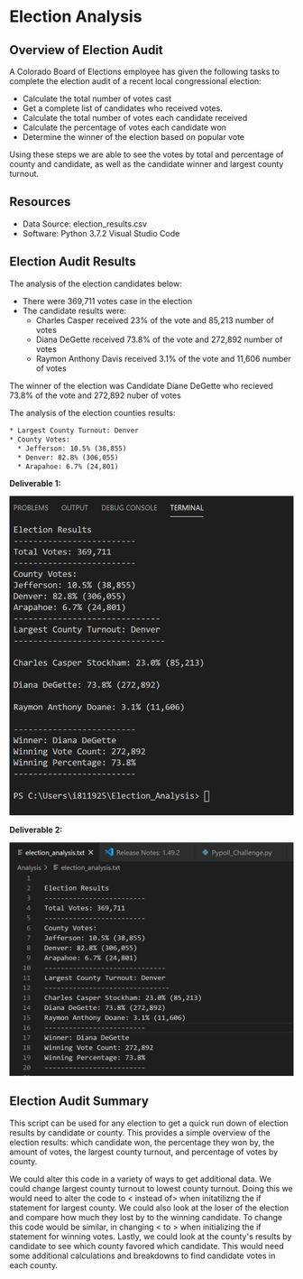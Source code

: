 # Election Analysis
## Overview of Election Audit
A Colorado Board of Elections employee has given the following tasks to complete the election audit of a recent local congressional election:
  * Calculate the total number of votes cast
  * Get a complete list of candidates who received votes.
  * Calculate the total number of votes each candidate received
  * Calculate the percentage of votes each candidate won
  * Determine the winner of the election based on popular vote
  
Using these steps we are able to see the votes by total and percentage of county and candidate, as well as the candidate winner and largest county turnout. 
## Resources
  * Data Source: election_results.csv
  * Software: Python 3.7.2 Visual Studio Code
## Election Audit Results
The analysis of the election candidates below:
  * There were 369,711 votes case in the election
  * The candidate results were:
    * Charles Casper received 23% of the vote and 85,213 number of votes
    * Diana DeGette received 73.8% of the vote and 272,892 number of votes
    * Raymon Anthony Davis received 3.1% of the vote and 11,606 number of votes
   
 The winner of the election was Candidate Diane DeGette who recieved 73.8% of the vote and 272,892 nuber of votes 
 
 The analysis of the election counties results:
 
    * Largest County Turnout: Denver
    * County Votes:
      * Jefferson: 10.5% (38,855)
      * Denver: 82.8% (306,055)
      * Arapahoe: 6.7% (24,801)
 
 **Deliverable 1:**

![](images/election_analysis_terminal3.PNG)

 **Deliverable 2:**
 
![](images/election_analysis_text2.PNG)

 
## Election Audit Summary
This script can be used for any election to get a quick run down of election results by candidate or county. This provides a simple overview of the election results: which candidate won, the percentage they won by, the amount of votes, the largest county turnout, and percentage of votes by county. 

We could alter this code in a variety of ways to get additional data. We could change largest county turnout to lowest county turnout. Doing this we would need to alter the code to < instead of> when initatilizng the if statement for largest county. We could also look at the loser of the election and compare how much they lost by to the winning candidate. To change this code would be similar, in changing < to > when initializing the if statement for winning votes. Lastly, we could look at the county's results by candidate to see which county favored which candidate. This would need some additional calculations and breakdowns to find candidate votes in each county. 
